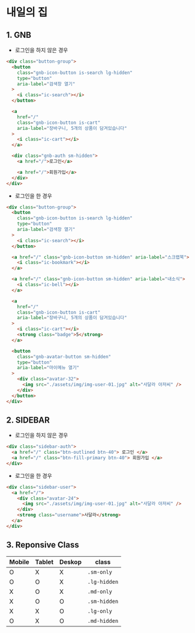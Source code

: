 # 내일의 집

## 1. GNB

- 로그인을 하지 않은 경우

```html
<div class="button-group">
  <button
    class="gnb-icon-button is-search lg-hidden"
    type="button"
    aria-label="검색창 열기"
  >
    <i class="ic-search"></i>
  </button>

  <a
    href="/"
    class="gnb-icon-button is-cart"
    aria-label="장바구니, 5개의 상품이 담겨있습니다"
  >
    <i class="ic-cart"></i>
  </a>

  <div class="gnb-auth sm-hidden">
    <a href="/">로그인</a>

    <a href="/">회원가입</a>
  </div>
</div>
```

- 로그인을 한 경우

```html
<div class="button-group">
  <button
    class="gnb-icon-button is-search lg-hidden"
    type="button"
    aria-label="검색창 열기"
  >
    <i class="ic-search"></i>
  </button>

  <a href="/" class="gnb-icon-button sm-hidden" aria-label="스크랩북">
    <i class="ic-bookmark"></i>
  </a>

  <a href="/" class="gnb-icon-button sm-hidden" aria-label="내소식">
    <i class="ic-bell"></i>
  </a>

  <a
    href="/"
    class="gnb-icon-button is-cart"
    aria-label="장바구니, 5개의 상품이 담겨있습니다"
  >
    <i class="ic-cart"></i>
    <strong class="badge">5</strong>
  </a>

  <button
    class="gnb-avatar-button sm-hidden"
    type="button"
    aria-label="마이메뉴 열기"
  >
    <div class="avatar-32">
      <img src="./assets/img/img-user-01.jpg" alt="사달라 아저씨" />
    </div>
  </button>
</div>
```

## 2. SIDEBAR

- 로그인을 하지 않은 경우

```html
<div class="sidebar-auth">
  <a href="/" class="btn-outlined btn-40"> 로그인 </a>
  <a href="/" class="btn-fill-primary btn-40"> 회원가입 </a>
</div>
```

- 로그인을 한 경우

```html
<div class="sidebar-user">
  <a href="/">
    <div class="avatar-24">
      <img src="./assets/img/img-user-01.jpg" alt="사달라 아저씨" />
    </div>
    <strong class="username">사달라</strong>
  </a>
</div>
```

## 3. Reponsive Class

| Mobile | Tablet | Deskop | class        |
| ------ | ------ | ------ | ------------ |
| O      | X      | X      | `.sm-only`   |
| O      | O      | X      | `.lg-hidden` |
| X      | O      | X      | `.md-only`   |
| X      | O      | O      | `.sm-hidden` |
| X      | X      | O      | `.lg-only`   |
| O      | X      | O      | `.md-hidden` |

